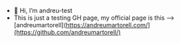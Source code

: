 - 👋 Hi, I’m andreu-test
- This is just a testing GH page, my official page is this --> [andreumartorell](https://andreumartorell.com/](https://github.com/andreumartorell/)

<!---
andreu-test/andreu-test is a ✨ special ✨ repository because its `README.md` (this file) appears on your GitHub profile.
You can click the Preview link to take a look at your changes.
--->
